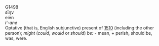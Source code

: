 G1498  
εἴην  
eiēn  
*i‘-ane*  
Optative (that is, English subjunctive) present of [1510](g1510)
(including the other person); *might* (*could*, *would* or *should*)
*be:* - mean, + perish, should be, was, were.  
